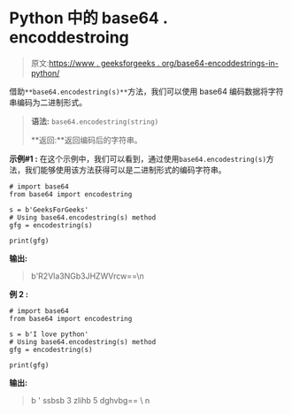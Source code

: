 # Python 中的 base64 . encoddestroing

> 原文:[https://www . geeksforgeeks . org/base64-encoddestrings-in-python/](https://www.geeksforgeeks.org/base64-encodestrings-in-python/)

借助`**base64.encodestring(s)**`方法，我们可以使用 base64 编码数据将字符串编码为二进制形式。

> **语法:** `base64.encodestring(string)`
> 
> **返回:**返回编码后的字符串。

**示例#1 :**
在这个示例中，我们可以看到，通过使用`base64.encodestring(s)`方法，我们能够使用该方法获得可以是二进制形式的编码字符串。

```
# import base64
from base64 import encodestring

s = b'GeeksForGeeks'
# Using base64.encodestring(s) method
gfg = encodestring(s)

print(gfg)
```

**输出:**

> b'R2Vla3NGb3JHZWVrcw==\n

**例 2 :**

```
# import base64
from base64 import encodestring

s = b'I love python'
# Using base64.encodestring(s) method
gfg = encodestring(s)

print(gfg)
```

**输出:**

> b ' ssbsb 3 zlihb 5 dghvbg== \ n